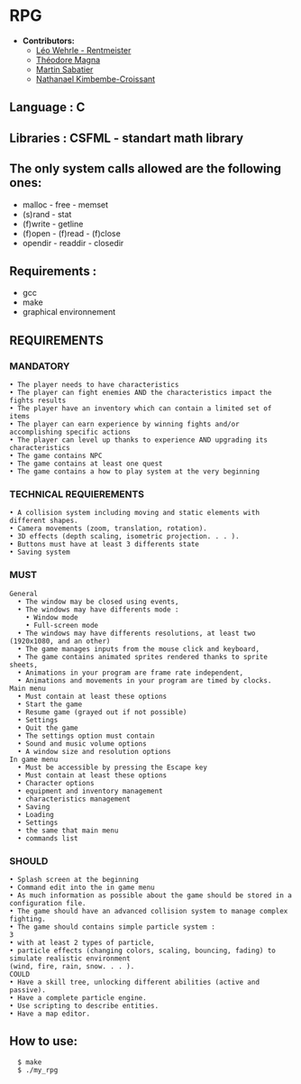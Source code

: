 # RPG
- **Contributors:**
  - [Léo Wehrle - Rentmeister](https://github.com/leoWherle)
  - [Théodore Magna](https://github.com/TheodoreEpitech)
  - [Martin Sabatier](https://github.com/Nevi1)
  - [Nathanael Kimbembe-Croissant](https://github.com/Nathanael-Kimbembe)

## Language : C

## Libraries : CSFML - standart math library

## The only system calls allowed are the following ones:
 - malloc - free - memset
 - (s)rand - stat
 - (f)write - getline
 - (f)open - (f)read - (f)close
 - opendir - readdir - closedir

## Requirements :
  - gcc
  - make
  - graphical environnement

## REQUIREMENTS
  ### MANDATORY
    • The player needs to have characteristics
    • The player can fight enemies AND the characteristics impact the fights results
    • The player have an inventory which can contain a limited set of items
    • The player can earn experience by winning fights and/or accomplishing specific actions
    • The player can level up thanks to experience AND upgrading its characteristics
    • The game contains NPC
    • The game contains at least one quest
    • The game contains a how to play system at the very beginning
  ### TECHNICAL REQUIEREMENTS
    • A collision system including moving and static elements with different shapes.
    • Camera movements (zoom, translation, rotation).
    • 3D effects (depth scaling, isometric projection. . . ).
    • Buttons must have at least 3 differents state
    • Saving system
  ### MUST
    General
      • The window may be closed using events,
      • The windows may have differents mode :
        • Window mode
        • Full-screen mode
      • The windows may have differents resolutions, at least two (1920x1080, and an other)
      • The game manages inputs from the mouse click and keyboard,
      • The game contains animated sprites rendered thanks to sprite sheets,
      • Animations in your program are frame rate independent,
      • Animations and movements in your program are timed by clocks.
    Main menu
      • Must contain at least these options
      • Start the game
      • Resume game (grayed out if not possible)
      • Settings
      • Quit the game
      • The settings option must contain
      • Sound and music volume options
      • A window size and resolution options
    In game menu
      • Must be accessible by pressing the Escape key
      • Must contain at least these options
      • Character options
      • equipment and inventory management
      • characteristics management
      • Saving
      • Loading
      • Settings
      • the same that main menu
      • commands list
  ### SHOULD
    • Splash screen at the beginning
    • Command edit into the in game menu
    • As much information as possible about the game should be stored in a configuration file.
    • The game should have an advanced collision system to manage complex fighting.
    • The game should contains simple particle system :
    3
    • with at least 2 types of particle,
    • particle effects (changing colors, scaling, bouncing, fading) to simulate realistic environment
    (wind, fire, rain, snow. . . ).
    COULD
    • Have a skill tree, unlocking different abilities (active and passive).
    • Have a complete particle engine.
    • Use scripting to describe entities.
    • Have a map editor.


## How to use:

```
  $ make
  $ ./my_rpg
```